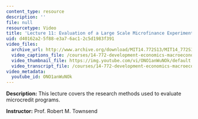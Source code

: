```yaml
---
content_type: resource
description: ''
file: null
resourcetype: Video
title: 'Lecture 11: Evaluation of a Large Scale Microfinance Experiment'
uid: d40162a2-5f88-e3a7-6ac1-2c5d1983f391
video_files:
  archive_url: http://www.archive.org/download/MIT14.772S13/MIT14_772S13_lec11_300k.mp4
  video_captions_file: /courses/14-772-development-economics-macroeconomics-spring-2013/ff29aef29f13571a9af5add64c32e3f8_ONO1anWuNOk.vtt
  video_thumbnail_file: https://img.youtube.com/vi/ONO1anWuNOk/default.jpg
  video_transcript_file: /courses/14-772-development-economics-macroeconomics-spring-2013/a35e227779cb0e74dd147ff4f317393a_ONO1anWuNOk.pdf
video_metadata:
  youtube_id: ONO1anWuNOk
---
```


**Description:** This lecture covers the research methods used to evaluate microcredit programs.

**Instructor:** Prof. Robert M. Townsend